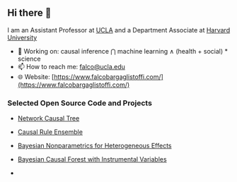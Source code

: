 ## Hi there 👋 

I am an Assistant Professor at [UCLA](https://ph.ucla.edu/about/faculty-staff-directory/falco-j-bargagli-stoffi) and a Department Associate at [Harvard University](https://hsph.harvard.edu/profile/falco-joannes-bargagli-stoffi/)

- 🔩 Working on: causal inference ⋂ machine learning  ∧  (health + social) * science
- 📫 How to reach me: falco@ucla.edu
- 🌐 Website: [https://www.falcobargaglistoffi.com/](https://www.falcobargaglistoffi.com/)

### Selected Open Source Code and Projects
- [Network Causal Tree](https://github.com/fbargaglistoffi/NetworkCausalTree)
- [Causal Rule Ensemble](https://github.com/NSAPH-Software/CRE)
- [Bayesian Nonparametrics for Heterogeneous Effects](https://github.com/dafzorzetto/HTEBayes)
- [Bayesian Causal Forest with Instrumental Variables](https://github.com/fbargaglistoffi/BCF-IV)

- 

<!--
![Falco's github stats](https://github-readme-stats.vercel.app/api?username=fbargaglistoffi&show_icons=true&count_private=true&theme=radical)
-->

<!--
![](https://komarev.com/ghpvc/?username=fbargaglistoffi&color=blue)
-->

<!--
**fbargaglistoffi/fbargaglistoffi** is a ✨ _special_ ✨ repository because its `README.md` (this file) appears on your GitHub profile.
![](https://komarev.com/ghpvc/?username=fbargaglistoffi&color=blue)
-->
